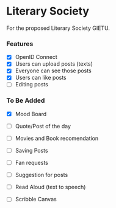 # Literary Society

For the proposed Literary Society GIETU.

### Features

- [x] OpenID Connect
- [x] Users can upload posts (texts)
- [x] Everyone can see those posts
- [x] Users can like posts 
- [ ] Editing posts

### To Be Added

- [x] Mood Board
- [ ] Quote/Post of the day
- [ ] Movies and Book recomendation
- [ ] Saving Posts
- [ ] Fan requests
- [ ] Suggestion for posts
- [ ] Read Aloud (text to speech)
- [ ] Scribble Canvas

